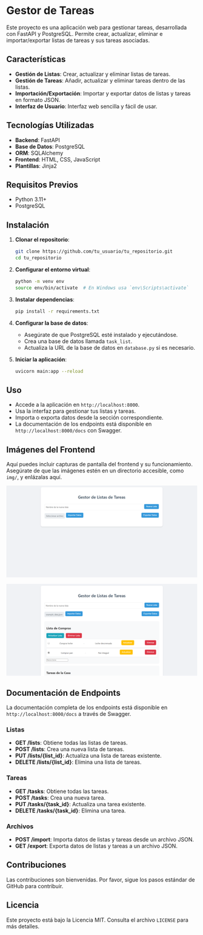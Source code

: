 # Gestor de Tareas

Este proyecto es una aplicación web para gestionar tareas, desarrollada con FastAPI y PostgreSQL. Permite crear, actualizar, eliminar e importar/exportar listas de tareas y sus tareas asociadas.

## Características

- **Gestión de Listas**: Crear, actualizar y eliminar listas de tareas.
- **Gestión de Tareas**: Añadir, actualizar y eliminar tareas dentro de las listas.
- **Importación/Exportación**: Importar y exportar datos de listas y tareas en formato JSON.
- **Interfaz de Usuario**: Interfaz web sencilla y fácil de usar.

## Tecnologías Utilizadas

- **Backend**: FastAPI
- **Base de Datos**: PostgreSQL
- **ORM**: SQLAlchemy
- **Frontend**: HTML, CSS, JavaScript
- **Plantillas**: Jinja2

## Requisitos Previos

- Python 3.11+
- PostgreSQL

## Instalación

1. **Clonar el repositorio**:
   ```bash
   git clone https://github.com/tu_usuario/tu_repositorio.git
   cd tu_repositorio
   ```

2. **Configurar el entorno virtual**:
   ```bash
   python -m venv env
   source env/bin/activate  # En Windows usa `env\Scripts\activate`
   ```

3. **Instalar dependencias**:
   ```bash
   pip install -r requirements.txt
   ```

4. **Configurar la base de datos**:
   - Asegúrate de que PostgreSQL esté instalado y ejecutándose.
   - Crea una base de datos llamada `task_list`.
   - Actualiza la URL de la base de datos en `database.py` si es necesario.

5. **Iniciar la aplicación**:
   ```bash
   uvicorn main:app --reload
   ```

## Uso

- Accede a la aplicación en `http://localhost:8000`.
- Usa la interfaz para gestionar tus listas y tareas.
- Importa o exporta datos desde la sección correspondiente.
- La documentación de los endpoints está disponible en `http://localhost:8000/docs` con Swagger.

## Imágenes del Frontend

Aquí puedes incluir capturas de pantalla del frontend y su funcionamiento. Asegúrate de que las imágenes estén en un directorio accesible, como `img/`, y enlázalas aquí.

![Vista Principal](img/main_view.png)

![Gestión de Tareas](img/task_management.png)

## Documentación de Endpoints

La documentación completa de los endpoints está disponible en `http://localhost:8000/docs` a través de Swagger.

### Listas

- **GET /lists**: Obtiene todas las listas de tareas.
- **POST /lists**: Crea una nueva lista de tareas.
- **PUT /lists/{list_id}**: Actualiza una lista de tareas existente.
- **DELETE /lists/{list_id}**: Elimina una lista de tareas.

### Tareas

- **GET /tasks**: Obtiene todas las tareas.
- **POST /tasks**: Crea una nueva tarea.
- **PUT /tasks/{task_id}**: Actualiza una tarea existente.
- **DELETE /tasks/{task_id}**: Elimina una tarea.

### Archivos

- **POST /import**: Importa datos de listas y tareas desde un archivo JSON.
- **GET /export**: Exporta datos de listas y tareas a un archivo JSON.

## Contribuciones

Las contribuciones son bienvenidas. Por favor, sigue los pasos estándar de GitHub para contribuir.

## Licencia

Este proyecto está bajo la Licencia MIT. Consulta el archivo `LICENSE` para más detalles.
